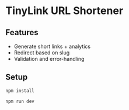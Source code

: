 # TinyLink URL Shortener
## Features
- Generate short links + analytics
- Redirect based on slug
- Validation and error-handling

## Setup
```bash
npm install

npm run dev
